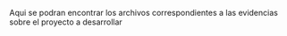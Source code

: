 Aqui se podran encontrar los archivos correspondientes a las evidencias sobre el proyecto a desarrollar

